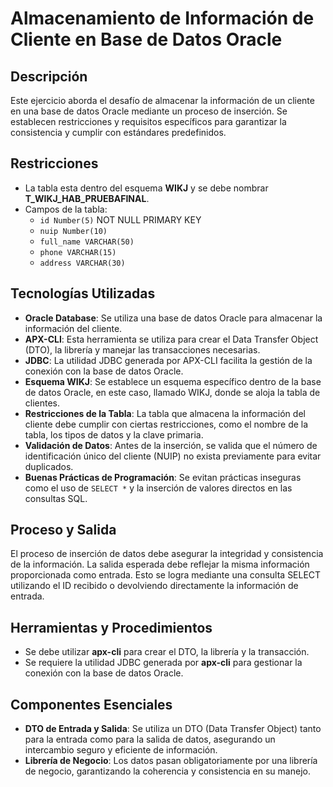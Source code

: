 # Almacenamiento de Información de Cliente en Base de Datos Oracle

## Descripción
Este ejercicio aborda el desafío de almacenar la información de un cliente en una base de datos Oracle mediante un proceso de inserción. Se establecen restricciones y requisitos específicos para garantizar la consistencia y cumplir con estándares predefinidos.

## Restricciones
- La tabla esta dentro del esquema **WIKJ** y se debe nombrar **T_WIKJ_HAB_PRUEBAFINAL**.
- Campos de la tabla:
    - `id Number(5)` NOT NULL PRIMARY KEY
    - `nuip Number(10)`
    - `full_name VARCHAR(50)`
    - `phone VARCHAR(15)`
    - `address VARCHAR(30)`

## Tecnologías Utilizadas
- **Oracle Database**: Se utiliza una base de datos Oracle para almacenar la información del cliente.
- **APX-CLI**: Esta herramienta se utiliza para crear el Data Transfer Object (DTO), la librería y manejar las transacciones necesarias.
- **JDBC**: La utilidad JDBC generada por APX-CLI facilita la gestión de la conexión con la base de datos Oracle.
- **Esquema WIKJ**: Se establece un esquema específico dentro de la base de datos Oracle, en este caso, llamado WIKJ, donde se aloja la tabla de clientes.
- **Restricciones de la Tabla**: La tabla que almacena la información del cliente debe cumplir con ciertas restricciones, como el nombre de la tabla, los tipos de datos y la clave primaria.
- **Validación de Datos**: Antes de la inserción, se valida que el número de identificación único del cliente (NUIP) no exista previamente para evitar duplicados.
- **Buenas Prácticas de Programación**: Se evitan prácticas inseguras como el uso de `SELECT *` y la inserción de valores directos en las consultas SQL.

## Proceso y Salida
El proceso de inserción de datos debe asegurar la integridad y consistencia de la información. La salida esperada debe reflejar la misma información proporcionada como entrada. Esto se logra mediante una consulta SELECT utilizando el ID recibido o devolviendo directamente la información de entrada.

## Herramientas y Procedimientos
- Se debe utilizar **apx-cli** para crear el DTO, la librería y la transacción.
- Se requiere la utilidad JDBC generada por **apx-cli** para gestionar la conexión con la base de datos Oracle.

## Componentes Esenciales
- **DTO de Entrada y Salida**: Se utiliza un DTO (Data Transfer Object) tanto para la entrada como para la salida de datos, asegurando un intercambio seguro y eficiente de información.
- **Librería de Negocio**: Los datos pasan obligatoriamente por una librería de negocio, garantizando la coherencia y consistencia en su manejo.